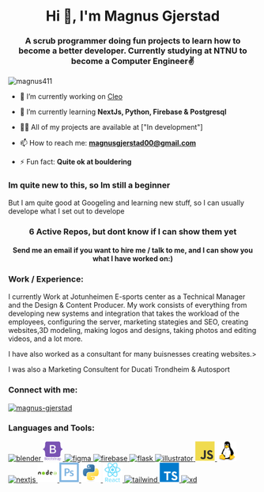 <h1 align="center">Hi 👋, I'm Magnus Gjerstad</h1>
<h3 align="center">A scrub programmer doing fun projects to learn how to become a better developer. Currently studying at NTNU to become a Computer Engineer✌️</h3>

<p align="left"> <img src="https://komarev.com/ghpvc/?username=magnus411&label=Profile%20views&color=0e75b6&style=flat" alt="magnus411" /> </p>

- 🔭 I’m currently working on [Cleo](https://github.com/magnus411/Cleo)

- 🌱 I’m currently learning **NextJs, Python, Firebase & Postgresql**

- 👨‍💻 All of my projects are available at ["In development"]

- 📫 How to reach me: **magnusgjerstad00@gmail.com**

- ⚡ Fun fact: **Quite ok at bouldering**
<h3 align="left">Im quite new to this, so Im still a beginner</h3>
<p>But I am quite good at Googeling and learning new stuff, so I can usually develope what I set out to develope</p>
<h3 align="center">6 Active Repos, but dont know if I can show them yet</h3>
<h4 align="center">Send me an email if you want to hire me / talk to me, and I can show you what I have worked on:) </h4>


<h3 align="left">Work / Experience:</h3>
<p>I currently Work at Jotunheimen E-sports center as a Technical Manager and the Design & Content Producer. My work consists of everything from developing new systems and integration that takes the workload of the employees, configuring the server, marketing stategies and SEO, creating websites,3D modeling, making logos and designs, taking photos and editing videos, and a lot more.</p>
<p>I have also worked as a consultant for many buisnesses creating websites.></p>
<p>I was also a Marketing Consultent for Ducati Trondheim & Autosport</p>

<h3 align="left">Connect with me:</h3>
<p align="left">
<a href="https://linkedin.com/in/magnus-gjerstad" target="blank"><img align="center" src="https://raw.githubusercontent.com/rahuldkjain/github-profile-readme-generator/master/src/images/icons/Social/linked-in-alt.svg" alt="magnus-gjerstad" height="30" width="40" /></a>
</p>

<h3 align="left">Languages and Tools:</h3>
<p align="left"> <a href="https://www.blender.org/" target="_blank" rel="noreferrer"> <img src="https://download.blender.org/branding/community/blender_community_badge_white.svg" alt="blender" width="40" height="40"/> </a> <a href="https://getbootstrap.com" target="_blank" rel="noreferrer"> <img src="https://raw.githubusercontent.com/devicons/devicon/master/icons/bootstrap/bootstrap-plain-wordmark.svg" alt="bootstrap" width="40" height="40"/> </a> <a href="https://www.figma.com/" target="_blank" rel="noreferrer"> <img src="https://www.vectorlogo.zone/logos/figma/figma-icon.svg" alt="figma" width="40" height="40"/> </a> <a href="https://firebase.google.com/" target="_blank" rel="noreferrer"> <img src="https://www.vectorlogo.zone/logos/firebase/firebase-icon.svg" alt="firebase" width="40" height="40"/> </a> <a href="https://flask.palletsprojects.com/" target="_blank" rel="noreferrer"> <img src="https://www.vectorlogo.zone/logos/pocoo_flask/pocoo_flask-icon.svg" alt="flask" width="40" height="40"/> </a> <a href="https://www.adobe.com/in/products/illustrator.html" target="_blank" rel="noreferrer"> <img src="https://www.vectorlogo.zone/logos/adobe_illustrator/adobe_illustrator-icon.svg" alt="illustrator" width="40" height="40"/> </a>  <a href="https://developer.mozilla.org/en-US/docs/Web/JavaScript" target="_blank" rel="noreferrer"> <img src="https://raw.githubusercontent.com/devicons/devicon/master/icons/javascript/javascript-original.svg" alt="javascript" width="40" height="40"/> </a> <a href="https://www.linux.org/" target="_blank" rel="noreferrer"> <img src="https://raw.githubusercontent.com/devicons/devicon/master/icons/linux/linux-original.svg" alt="linux" width="40" height="40"/> </a> <a href="https://nextjs.org/" target="_blank" rel="noreferrer"> <img src="https://cdn.worldvectorlogo.com/logos/nextjs-2.svg" alt="nextjs" width="40" height="40"/> </a> <a href="https://nodejs.org" target="_blank" rel="noreferrer"> <img src="https://raw.githubusercontent.com/devicons/devicon/master/icons/nodejs/nodejs-original-wordmark.svg" alt="nodejs" width="40" height="40"/> </a> <a href="https://www.photoshop.com/en" target="_blank" rel="noreferrer"> <img src="https://raw.githubusercontent.com/devicons/devicon/master/icons/photoshop/photoshop-line.svg" alt="photoshop" width="40" height="40"/> </a> <a href="https://www.python.org" target="_blank" rel="noreferrer"> <img src="https://raw.githubusercontent.com/devicons/devicon/master/icons/python/python-original.svg" alt="python" width="40" height="40"/> </a> <a href="https://reactjs.org/" target="_blank" rel="noreferrer"> <img src="https://raw.githubusercontent.com/devicons/devicon/master/icons/react/react-original-wordmark.svg" alt="react" width="40" height="40"/> </a> <a href="https://tailwindcss.com/" target="_blank" rel="noreferrer"> <img src="https://www.vectorlogo.zone/logos/tailwindcss/tailwindcss-icon.svg" alt="tailwind" width="40" height="40"/> </a> <a href="https://www.typescriptlang.org/" target="_blank" rel="noreferrer"> <img src="https://raw.githubusercontent.com/devicons/devicon/master/icons/typescript/typescript-original.svg" alt="typescript" width="40" height="40"/> </a> <a href="https://www.adobe.com/products/xd.html" target="_blank" rel="noreferrer"> <img src="https://cdn.worldvectorlogo.com/logos/adobe-xd.svg" alt="xd" width="40" height="40"/> </a> </p>

